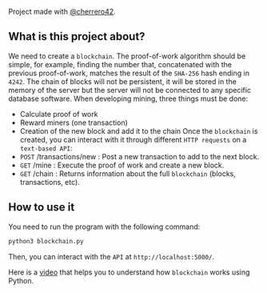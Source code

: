 Project made with [@cherrero42](https://github.com/cherrero42).

## What is this project about?
We need to create a `blockchain`. The proof-of-work algorithm should be simple, for example, finding the number that, concatenated with the previous proof-of-work, matches the result of the `SHA-256` hash ending in `4242`. The chain of blocks will not be persistent, it will be stored in the memory of the server but the server will not be connected to any specific database software. When developing mining, three things must be done:
- Calculate proof of work
- Reward miners (one transaction)
- Creation of the new block and add it to the chain
Once the `blockchain` is created, you can interact with it through different `HTTP requests` on a `text-based API`:
- `POST` /transactions/new : Post a new transaction to add to the next block.
- `GET` /mine : Execute the proof of work and create a new block.
- `GET` /chain : Returns information about the full `blockchain` (blocks, transactions, etc).

## How to use it
You need to run the program with the following command:
```bash
python3 blockchain.py
```
Then, you can interact with the `API` at `http://localhost:5000/`.

Here is a [video](https://youtu.be/lbwK7kLjm4Y) that helps you to understand how `blockchain` works using Python.